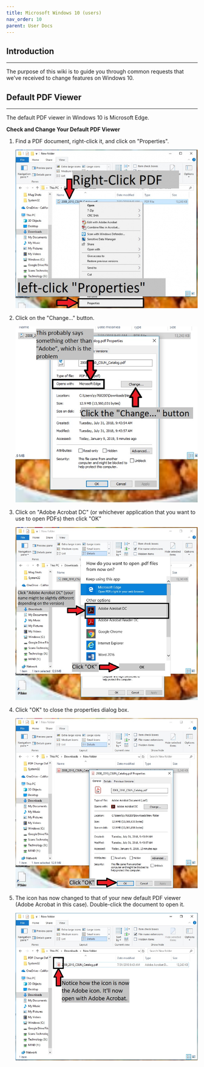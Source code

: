 ```yaml
---
title: Microsoft Windows 10 (users)
nav_order: 10
parent: User Docs
---
```

## Introduction
---------------
The purpose of this wiki is to guide you through common requests that we've received to change features on Windows 10.


## Default PDF Viewer
-----------------
The default PDF viewer in Windows 10 is Microsoft Edge.

**Check and Change Your Default PDF Viewer**
1. Find a PDF document, right-click it, and click on "Properties".

	![Win10-1](./images/Win10-1.jpg)

2. Click on the "Change..." button.

	![Win10-2](./images/Win10-2.jpg)

3. Click on "Adobe Acrobat DC" (or whichever application that you want to use to open PDFs) then click "OK"

	![Win10-3](./images/Win10-3.jpg)

4. Click "OK" to close the properties dialog box.

	![Win10-4](./images/Win10-4.jpg)

5. The icon has now changed to that of your new default PDF viewer (Adobe Acrobat in this case). Double-click the document to open it.

	![Win10-5](./images/Win10-5.jpg)